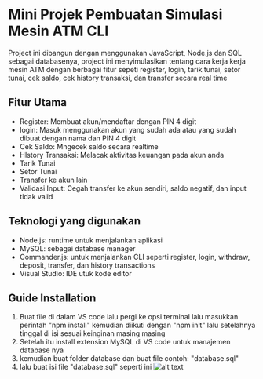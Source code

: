 # Mini Projek Pembuatan Simulasi Mesin ATM CLI

Project ini dibangun dengan menggunakan JavaScript, Node.js dan SQL sebagai databasenya, project ini menyimulasikan tentang cara kerja kerja mesin ATM dengan berbagai fitur sepeti register, login, tarik tunai, setor tunai, cek saldo, cek history transaksi, dan transfer secara real time

## Fitur Utama
- Register: Membuat akun/mendaftar dengan PIN 4 digit
- login: Masuk menggunakan akun yang sudah ada atau yang sudah dibuat dengan nama dan PIN 4 digit
- Cek Saldo: Mngecek saldo secara realtime
- HIstory Transaksi: Melacak aktivitas keuangan pada akun anda
- Tarik Tunai
- Setor Tunai
- Transfer ke akun lain
- Validasi Input: Cegah transfer ke akun sendiri, saldo negatif, dan input tidak valid

## Teknologi yang digunakan
- Node.js: runtime untuk menjalankan aplikasi
- MySQL: sebagai database manager
- Commander.js: untuk menjalankan CLI seperti register, login, withdraw, deposit, transfer, dan history transactions
- Visual Studio: IDE utuk kode editor

## Guide Installation
1. Buat file di dalam VS code lalu pergi ke opsi terminal lalu masukkan perintah "npm install" kemudian diikuti dengan "npm init" lalu setelahnya tinggal di isi sesuai keinginan masing masing
2. Setelah itu install extension MySQL di VS code untuk manajemen database nya
3. kemudian buat folder database dan buat file contoh: "database.sql"
4. lalu buat isi file "database.sql" seperti ini
   ![alt text](?raw=true)

